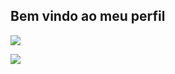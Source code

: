 ## Bem vindo ao meu perfil ##



![](https://media.tenor.com/MQCDOGVNWAcAAAAj/jujutsu-kaisen-geto-suguru-stairs.gif)

![](https://media.tenor.com/ZvCOL44xDQIAAAAi/nezuko-kny.gif)
